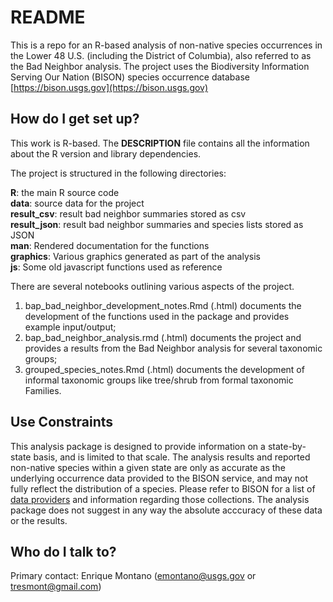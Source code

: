 # README

This is a repo for an R-based analysis of non-native species occurrences in the Lower 48 U.S. (including the District of Columbia), also referred to as the Bad Neighbor analysis.  The project uses the Biodiversity Information Serving Our Nation (BISON) species occurrence database [https://bison.usgs.gov](https://bison.usgs.gov)

## How do I get set up?

This work is R-based.  The **DESCRIPTION** file contains all the information about the R version and library dependencies.

The project is structured in the following directories:  

**R**: the main R source code  
**data**: source data for the project  
**result_csv**: result bad neighbor summaries stored as csv  
**result_json**: result bad neighbor summaries and species lists stored as JSON  
**man**: Rendered documentation for the functions  
**graphics**: Various graphics generated as part of the analysis  
**js**: Some old javascript functions used as reference


There are several notebooks outlining various aspects of the project.

1) bap_bad_neighbor_development_notes.Rmd (.html) documents the development of the functions used in the package and provides example input/output;  
2) bap_bad_neighbor_analysis.rmd (.html) documents the project and provides a results from the Bad Neighbor analysis for several taxonomic groups;  
3) grouped_species_notes.Rmd (.html) documents the development of informal taxonomic groups like tree/shrub from formal taxonomic Families.

## Use Constraints

This analysis package is designed to provide information on a state-by-state basis, and is limited to that scale.  The analysis results and reported non-native species within a given state are only as accurate as the underlying occurrence data provided to the BISON service, and may not fully reflect the distribution of a species.  Please refer to BISON for a list of [data providers](https://bison.usgs.gov/#providers) and information regarding those collections.  The analysis package does not suggest in any way the absolute acccuracy of these data or the results.


## Who do I talk to?

Primary contact: Enrique Montano (emontano@usgs.gov or tresmont@gmail.com)
